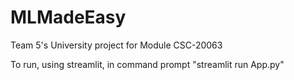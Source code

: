 # MLMadeEasy
Team 5's University project for Module CSC-20063

To run, using streamlit, in command prompt "streamlit run App.py"
